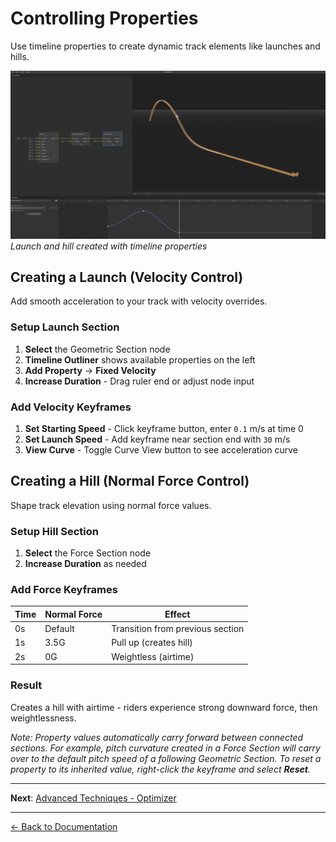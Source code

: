 # Controlling Properties

Use timeline properties to create dynamic track elements like launches and hills.

![Launch and Hill](../images/controlling-properties.png)
_Launch and hill created with timeline properties_

## Creating a Launch (Velocity Control)

Add smooth acceleration to your track with velocity overrides.

### Setup Launch Section

1. **Select** the Geometric Section node
2. **Timeline Outliner** shows available properties on the left
3. **Add Property** → **Fixed Velocity**
4. **Increase Duration** - Drag ruler end or adjust node input

### Add Velocity Keyframes

1. **Set Starting Speed** - Click keyframe button, enter `0.1` m/s at time 0
2. **Set Launch Speed** - Add keyframe near section end with `30` m/s
3. **View Curve** - Toggle Curve View button to see acceleration curve

## Creating a Hill (Normal Force Control)

Shape track elevation using normal force values.

### Setup Hill Section

1. **Select** the Force Section node
2. **Increase Duration** as needed

### Add Force Keyframes

| Time | Normal Force | Effect                           |
| ---- | ------------ | -------------------------------- |
| 0s   | Default      | Transition from previous section |
| 1s   | 3.5G         | Pull up (creates hill)           |
| 2s   | 0G           | Weightless (airtime)             |

### Result

Creates a hill with airtime - riders experience strong downward force, then weightlessness.

_Note: Property values automatically carry forward between connected sections. For example, pitch curvature created in a Force Section will carry over to the default pitch speed of a following Geometric Section. To reset a property to its inherited value, right-click the keyframe and select **Reset**._

---

**Next**: [Advanced Techniques - Optimizer](optimizer.md)

---

[← Back to Documentation](../)
